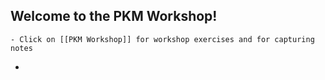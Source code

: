 ## Welcome to the PKM Workshop!
	- Click on [[PKM Workshop]] for workshop exercises and for capturing notes
-